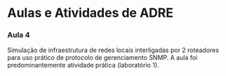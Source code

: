 # Aulas e Atividades de ADRE

### Aula 4

Simulação de infraestrutura de redes locais interligadas por 2 roteadores para uso prático de protocolo de gerenciamento SNMP.
A aula foi predominantemente atividade prática (laboratório 1). 